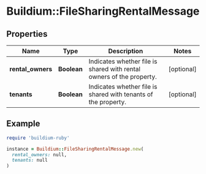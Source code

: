 # Buildium::FileSharingRentalMessage

## Properties

| Name | Type | Description | Notes |
| ---- | ---- | ----------- | ----- |
| **rental_owners** | **Boolean** | Indicates whether file is shared with rental owners of the property. | [optional] |
| **tenants** | **Boolean** | Indicates whether file is shared with tenants of the property. | [optional] |

## Example

```ruby
require 'buildium-ruby'

instance = Buildium::FileSharingRentalMessage.new(
  rental_owners: null,
  tenants: null
)
```

